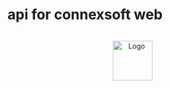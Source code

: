 # api for connexsoft web
<br />
<div align="center">
  <a href="https://connexsoft-team.github.io/api/">
    <img src="https://res.cloudinary.com/dewnyzbmg/image/upload/v1694921278/screencapture-connexsoft-team-github-io-api-2023-09-17-10_26_51_ucufit.png" alt="Logo" width="80" height="80">
  </a>
</div>
